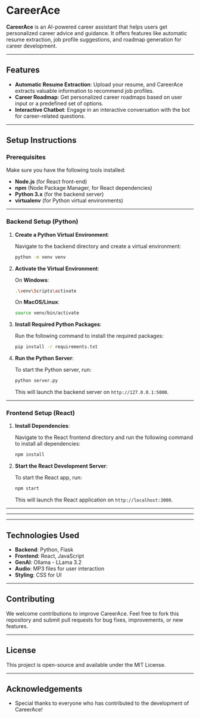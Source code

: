 
# CareerAce

**CareerAce** is an AI-powered career assistant that helps users get personalized career advice and guidance. It offers features like automatic resume extraction, job profile suggestions, and roadmap generation for career development.

---

## Features

- **Automatic Resume Extraction**: Upload your resume, and CareerAce extracts valuable information to recommend job profiles.
- **Career Roadmap**: Get personalized career roadmaps based on user input or a predefined set of options.
- **Interactive Chatbot**: Engage in an interactive conversation with the bot for career-related questions.

---

## Setup Instructions

### Prerequisites

Make sure you have the following tools installed:

- **Node.js** (for React front-end)
- **npm** (Node Package Manager, for React dependencies)
- **Python 3.x** (for the backend server)
- **virtualenv** (for Python virtual environments)

---

### Backend Setup (Python)

1. **Create a Python Virtual Environment**:

   Navigate to the backend directory and create a virtual environment:

   ```bash
   python -m venv venv
   ```

2. **Activate the Virtual Environment**:

   On **Windows**:

   ```bash
   .\venv\Scripts\activate
   ```

   On **MacOS/Linux**:

   ```bash
   source venv/bin/activate
   ```

3. **Install Required Python Packages**:

   Run the following command to install the required packages:

   ```bash
   pip install -r requirements.txt
   ```

4. **Run the Python Server**:

   To start the Python server, run:

   ```bash
   python server.py
   ```

   This will launch the backend server on `http://127.0.0.1:5000`.

---

### Frontend Setup (React)

1. **Install Dependencies**:

   Navigate to the React frontend directory and run the following command to install all dependencies:

   ```bash
   npm install
   ```

2. **Start the React Development Server**:

   To start the React app, run:

   ```bash
   npm start
   ```

   This will launch the React application on `http://localhost:3000`.

---

---
---

## Technologies Used

- **Backend**: Python, Flask
- **Frontend**: React, JavaScript
- **GenAI**: Ollama - LLama 3.2
- **Audio**: MP3 files for user interaction
- **Styling**: CSS for UI

---

## Contributing

We welcome contributions to improve CareerAce. Feel free to fork this repository and submit pull requests for bug fixes, improvements, or new features.

---

## License

This project is open-source and available under the MIT License.

---

## Acknowledgements

- Special thanks to everyone who has contributed to the development of CareerAce!
